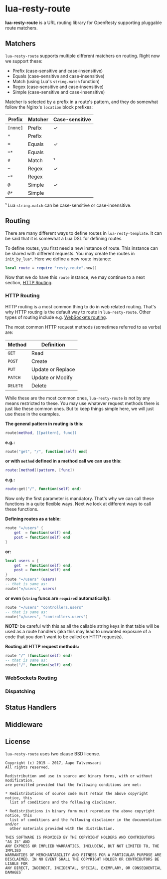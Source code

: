 # lua-resty-route

**lua-resty-route** is a URL routing library for OpenResty supporting
pluggable route matchers.

## Matchers

`lua-resty-route` supports multiple different matchers on routing. Right now
we support these:

* Prefix (case-sensitive and case-insensitive)
* Equals (case-sensitive and case-insensitive)
* Match (using Lua's `string.match` function)
* Regex (case-sensitive and case-insensitive)
* Simple (case-sensitive and case-insensitive)

Matcher is selected by a prefix in a route's pattern, and they do somewhat
follow the Nginx's `location` block prefixes:

Prefix | Matcher | Case-sensitive
-------|---------|---------------
`[none]` | Prefix | ✓
`*` | Prefix | 
`=` | Equals | ✓
`=*` | Equals | 
`#` | Match | ¹
`~` | Regex | ✓
`~*` | Regex | 
`@` | Simple | ✓
`@*` | Simple | 

¹ Lua `string.match` can be case-sensitive or case-insensitive.

## Routing

There are many different ways to define routes in `lua-resty-template`.
It can be said that it is somewhat a Lua DSL for defining routes.

To define routes, you first need a new instance of route. This instance
can be shared with different requests. You may create the routes in
`init_by_lua*`. Here we define a new route instance:

```lua
local route = require "resty.route".new()
```

Now that we do have this `route` instance, we may continue to a next
section, [HTTP Routing](#http-routing).

### HTTP Routing

HTTP routing is a most common thing to do in web related routing. That's
why HTTP routing is the default way to route in `lua-resty-route`. Other
types of routing include e.g. [WebSockets routing](#websockets-routing).

The most common HTTP request methods (sometimes referred to as verbs) are:

Method | Definition
-------|-----------
`GET` | Read
`POST` | Create
`PUT` | Update or Replace
`PATCH` | Update or Modify
`DELETE` | Delete

While these are the most common ones, `lua-resty-route` is not by any means
restricted to these. You may use whatever request methods there is just like
these common ones. But to keep things simple here, we will just use these in
the examples.

**The general pattern in routing is this:**

```lua
route(method, [[pattern], func])
```

**e.g.:**

```lua
route("get", "/", function(self) end)
```

**or with `method` defined in a method call we can use this:**

```lua
route:[method](pattern, [func])
```

**e.g.:**

```lua
route:get("/", function(self) end)
```

Now only the first parameter is mandatory. That's why we
can call these functions in a quite flexible ways. Next we
look at different ways to call these functions.

**Defining routes as a table:**

```lua
route "=/users" {
    get  = function(self) end,
    post = function(self) end
}
```

**or:**

```lua
local users = {
    get  = function(self) end,
    post = function(self) end
}
route "=/users" (users)
-- that is same as:
route("=/users", users)
```

**or even (`string` funcs are `require`d automatically):**

```lua
route "=/users" "controllers.users"
-- that is same as:
route("=/users", "controllers.users")
```

**NOTE:** be careful with this as all the callable string keys in that
table will be used as a route handlers (aka this may lead to unwanted
exposure of a code that you don't want to be called on HTTP requests).

**Routing all HTTP request methods:**

```lua
route "/" (function(self) end)
-- that is same as:
route("/", function(self) end)
```

### WebSockets Routing

### Dispatching

## Status Handlers

## Middleware

## License

`lua-resty-route` uses two clause BSD license.

```
Copyright (c) 2015 – 2017, Aapo Talvensaari
All rights reserved.

Redistribution and use in source and binary forms, with or without modification,
are permitted provided that the following conditions are met:

* Redistributions of source code must retain the above copyright notice, this
  list of conditions and the following disclaimer.

* Redistributions in binary form must reproduce the above copyright notice, this
  list of conditions and the following disclaimer in the documentation and/or
  other materials provided with the distribution.

THIS SOFTWARE IS PROVIDED BY THE COPYRIGHT HOLDERS AND CONTRIBUTORS "AS IS" AND
ANY EXPRESS OR IMPLIED WARRANTIES, INCLUDING, BUT NOT LIMITED TO, THE IMPLIED
WARRANTIES OF MERCHANTABILITY AND FITNESS FOR A PARTICULAR PURPOSE ARE
DISCLAIMED. IN NO EVENT SHALL THE COPYRIGHT HOLDER OR CONTRIBUTORS BE LIABLE FOR
ANY DIRECT, INDIRECT, INCIDENTAL, SPECIAL, EXEMPLARY, OR CONSEQUENTIAL DAMAGES`
